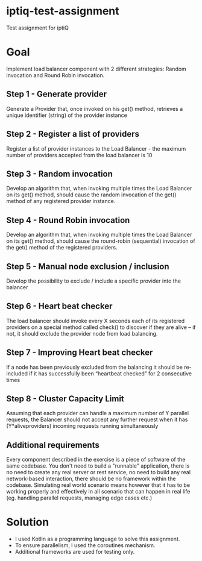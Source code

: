 # iptiq-test-assignment
Test assignment for iptiQ


# Goal
Implement load balancer component with 2 different strategies: Random invocation and Round Robin invocation.

## Step 1 - Generate provider
Generate a Provider that, once invoked on his get() method, retrieves a unique identifier (string) of the provider instance

## Step 2 - Register a list of providers
Register a list of provider instances to the Load Balancer - the maximum number of providers accepted from the load balancer is 10

## Step 3 - Random invocation
Develop an algorithm that, when invoking multiple times the Load Balancer on its get() method, should cause the random invocation of the get() method of any registered provider instance.

## Step 4 - Round Robin invocation
Develop an algorithm that, when invoking multiple times the Load Balancer on its get() method, should cause the round-robin (sequential) invocation of the get() method of the registered providers.

## Step 5 - Manual node exclusion / inclusion
Develop the possibility to exclude / include a specific provider into the balancer

## Step 6 - Heart beat checker
The load balancer should invoke every X seconds each of its registered providers on a special method called check() to discover if they are alive – if not, it should exclude the provider node from load balancing.

## Step 7 - Improving Heart beat checker
If a node has been previously excluded from the balancing it should be re-included if it has successfully been “heartbeat checked” for 2 consecutive times

## Step 8 - Cluster Capacity Limit
Assuming that each provider can handle a maximum number of Y parallel requests, the Balancer should not accept any further request when it has (Y*aliveproviders) incoming requests running simultaneously

## Additional requirements
Every component described in the exercise is a piece of software of the same codebase. You don't need to build a "runnable" application, there is no need to create any real server or rest service, no need to build any real network-based interaction, there should be no framework within the codebase. Simulating real world scenario means however that it has to be working properly and effectively in all scenario that can happen in real life (eg. handling parallel requests, managing edge cases etc.)

# Solution 
- I used Kotlin as a programming language to solve this assignment.
- To ensure parallelism, I used the coroutines mechanism.
- Additional frameworks are used for testing only.
